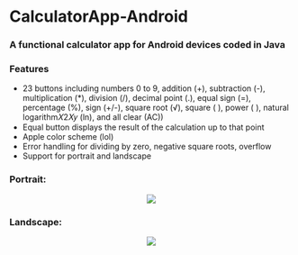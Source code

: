 # CalculatorApp-Android


### A functional calculator app for Android devices coded in Java

### Features
* 23 buttons including numbers 0 to 9, addition (+), subtraction (-), multiplication (*), division (/), decimal point (.), equal sign (=), percentage (%), sign (+/-), square root (√), square ( ), power ( ), natural logarithm𝑋2𝑋𝑦 (ln), and all clear (AC))
* Equal button displays the result of the calculation up to that point
* Apple color scheme (lol)
* Error handling for dividing by zero, negative square roots, overflow
* Support for portrait and landscape


### Portrait:
<p align="center"><img src="https://i.imgur.com/d9sN7Ps.png"></p>

### Landscape:
<p align="center"><img src="https://i.imgur.com/nkYj2f3.png"></p>

